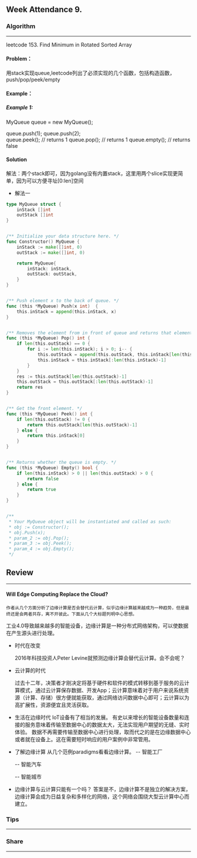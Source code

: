 ## Week Attendance 9.

### Algorithm
---
leetcode 153. Find Minimum in Rotated Sorted Array
#### Problem：
用stack实现queue,leetcode列出了必须实现的几个函数，包括构造函数，push/pop/peek/empty
#### Example：
##### Example 1:
MyQueue queue = new MyQueue();

queue.push(1);
queue.push(2);  
queue.peek();  // returns 1
queue.pop();   // returns 1
queue.empty(); // returns false

#### Solution
解法：两个stack即可，因为golang没有内置stack，这里用两个slice实现更简单，因为可以方便寻址[0:len]空间
- 解法一

```go
type MyQueue struct {
	inStack []int
	outStack []int
}


/** Initialize your data structure here. */
func Constructor() MyQueue {
	inStack := make([]int, 0)
	outStack := make([]int, 0)

	return MyQueue{
		inStack: inStack,
		outStack: outStack,
	}
}


/** Push element x to the back of queue. */
func (this *MyQueue) Push(x int)  {
	this.inStack = append(this.inStack, x)
}


/** Removes the element from in front of queue and returns that element. */
func (this *MyQueue) Pop() int {
	if len(this.outStack) == 0 {
		for i := len(this.inStack); i > 0; i-- {
			this.outStack = append(this.outStack, this.inStack[len(this.inStack)-1])
			this.inStack = this.inStack[:len(this.inStack)-1]
		}
	}
	res := this.outStack[len(this.outStack)-1]
	this.outStack = this.outStack[:len(this.outStack)-1]
	return res
}


/** Get the front element. */
func (this *MyQueue) Peek() int {
	if len(this.outStack) != 0 {
		return this.outStack[len(this.outStack)-1]
	} else {
		return this.inStack[0]
	}
}


/** Returns whether the queue is empty. */
func (this *MyQueue) Empty() bool {
	if len(this.inStack) > 0 || len(this.outStack) > 0 {
		return false
	} else {
		return true
	}
}


/**
 * Your MyQueue object will be instantiated and called as such:
 * obj := Constructor();
 * obj.Push(x);
 * param_2 := obj.Pop();
 * param_3 := obj.Peek();
 * param_4 := obj.Empty();
 */

```
## Review
---
#### Will Edge Computing Replace the Cloud?
    作者从几个方面分析了边缘计算是否会替代云计算，似乎边缘计算越来越成为一种趋势，但是最终还是会两者共存，离不开彼此。下面从几个大标题列明中心思想。
工业4.0导致越来越多的智能设备，边缘计算是一种分布式网络架构，可以使数据在产生源头进行处理。

- 时代在改变

   2016年科技投资人Peter Levine就预测边缘计算会替代云计算。会不会呢？
- 云计算的时代

    过去十二年，决策者才刚决定将基于硬件和软件的模式转移到基于服务的云计算模式，通过云计算保存数据、开发App；云计算意味着对于用户来说系统资源（计算、存储）很方便就能获取，通过网络访问数据中心即可；云计算以为高扩展性，资源便宜且灵活获取。
- 生活在边缘时代
    IoT设备有了相当的发展。
    有史以来增长的智能设备数量和连接的服务意味着传输至数据中心的数据太大，无法实现用户期望的无缝、实时体验。
    数据不再需要传输至数据中心进行处理，取而代之的是在边缘数据中心或者就在设备上。这在需要短时响应的用户案例中非常管用。
- 了解边缘计算
    从几个范例paradigms看看边缘计算。
    -- 智能工厂

    -- 智能汽车

    -- 智能城市

- 边缘计算与云计算只能有一个吗？
    答案是不，边缘计算不是独立的解决方案，边缘计算会成为日益复杂和多样化的网络，这个网络会围绕大型云计算中心而建立。

### Tips
---


### Share
---












